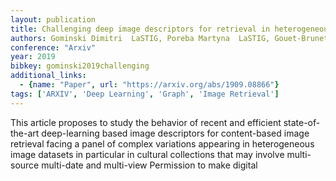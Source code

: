 ```yaml
---
layout: publication
title: Challenging deep image descriptors for retrieval in heterogeneous iconographic collections
authors: Gominski Dimitri  LaSTIG, Poreba Martyna  LaSTIG, Gouet-Brunet Valérie  LaSTIG, Chen Liming  LaSTIG
conference: "Arxiv"
year: 2019
bibkey: gominski2019challenging
additional_links:
  - {name: "Paper", url: "https://arxiv.org/abs/1909.08866"}
tags: ['ARXIV', 'Deep Learning', 'Graph', 'Image Retrieval']
---
```

This article proposes to study the behavior of recent and efficient state-of-the-art deep-learning based image descriptors for content-based image retrieval facing a panel of complex variations appearing in heterogeneous image datasets in particular in cultural collections that may involve multi-source multi-date and multi-view Permission to make digital
